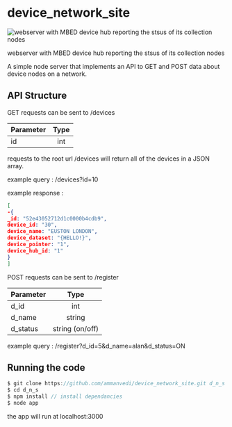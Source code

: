 # device_network_site

![webserver with MBED device hub reporting the stsus of its collection nodes](http://i.imgur.com/6vk3y96.png "MBED and server")

webserver with MBED device hub reporting the stsus of its collection nodes

A simple node server that implements an API to GET and POST data about device nodes on a network.

## API Structure

GET requests can be sent to /devices

| Parameter     | Type          |
| ------------- |:-------------:|
| id          | int|

requests to the root url /devices will return all of the devices in a JSON array.

example query : /devices?id=10

example response : 

```json
[
-{
_id: "52e43052712d1c0000b4cdb9",
device_id: "30",
device_name: "EUSTON LONDON",
device_dataset: "{HELLO!}",
device_pointer: "1",
device_hub_id: "1"
}
]
```

POST requests can be sent to /register

| Parameter     | Type          |
| ------------- |:-------------:|
| d_id          | int|
| d_name        | string     |
| d_status      | string (on/off)|

example query : /register?d_id=5&d_name=alan&d_status=ON

## Running the code

```javascript
$ git clone https://github.com/ammanvedi/device_network_site.git d_n_s
$ cd d_n_s
$ npm install // install dependancies 
$ node app
```

the app will run at localhost:3000



